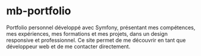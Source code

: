 # mb-portfolio
Portfolio personnel développé avec Symfony, présentant mes compétences, mes expériences, mes formations et mes projets, dans un design responsive et professionnel. Ce site permet de me découvrir en tant que développeur web et de me contacter directement.
